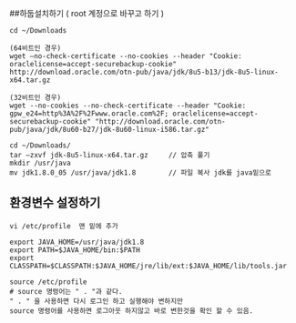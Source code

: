 ##하둡설치하기 ( root 계정으로 바꾸고 하기 )

    cd ~/Downloads
    
    (64비트인 경우)
    wget —no-check-certificate --no-cookies --header "Cookie: oraclelicense=accept-securebackup-cookie" http://download.oracle.com/otn-pub/java/jdk/8u5-b13/jdk-8u5-linux-x64.tar.gz

    (32비트인 경우)
    wget --no-cookies --no-check-certificate --header "Cookie: gpw_e24=http%3A%2F%2Fwww.oracle.com%2F; oraclelicense=accept-securebackup-cookie" "http://download.oracle.com/otn-pub/java/jdk/8u60-b27/jdk-8u60-linux-i586.tar.gz"

    cd ~/Downloads/
    tar –zxvf jdk-8u5-linux-x64.tar.gz     // 압축 풀기
    mkdir /usr/java
    mv jdk1.8.0_05 /usr/java/jdk1.8        // 파일 복사 jdk를 java밑으로

## 환경변수 설정하기
    vi /etc/profile  맨 밑에 추가

    export JAVA_HOME=/usr/java/jdk1.8
    export PATH=$JAVA_HOME/bin:$PATH
    export CLASSPATH=$CLASSPATH:$JAVA_HOME/jre/lib/ext:$JAVA_HOME/lib/tools.jar

    source /etc/profile
    # source 명령어는 " . "과 같다.  
    " . " 을 사용하면 다시 로그인 하고 실행해야 변하지만 
    source 명령어를 사용하면 로그아웃 하지않고 바로 변한것을 확인 할 수 있음.
